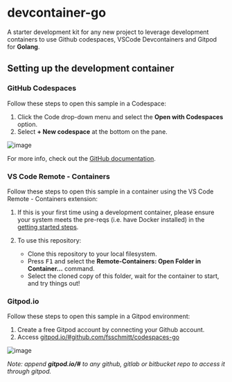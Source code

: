 # devcontainer-go
A starter development kit for any new project to leverage development containers to use Github codespaces, VSCode Devcontainers and Gitpod for **Golang**.

## Setting up the development container

### GitHub Codespaces
Follow these steps to open this sample in a Codespace:
1. Click the Code drop-down menu and select the **Open with Codespaces** option.
2. Select **+ New codespace** at the bottom on the pane.

![image](https://user-images.githubusercontent.com/492108/109428941-30ef4b00-79f1-11eb-9923-2a79469d18e7.png)


For more info, check out the [GitHub documentation](https://docs.github.com/en/free-pro-team@latest/github/developing-online-with-codespaces/creating-a-codespace#creating-a-codespace).

### VS Code Remote - Containers
Follow these steps to open this sample in a container using the VS Code Remote - Containers extension:

1. If this is your first time using a development container, please ensure your system meets the pre-reqs (i.e. have Docker installed) in the [getting started steps](https://aka.ms/vscode-remote/containers/getting-started).

2. To use this repository:

   - Clone this repository to your local filesystem.
   - Press <kbd>F1</kbd> and select the **Remote-Containers: Open Folder in Container...** command.
   - Select the cloned copy of this folder, wait for the container to start, and try things out!

### Gitpod.io

Follow these steps to open this sample in a Gitpod environment:

1. Create a free Gitpod account by connecting your Github account.
2. Access [gitpod.io/#github.com/fsschmitt/codespaces-go](gitpod.io/#github.com/fsschmitt/codespaces-go)

![image](https://user-images.githubusercontent.com/492108/109428900-0ac9ab00-79f1-11eb-8fa5-2b7703e4733e.png)

*Note: append **gitpod.io/#** to any github, gitlab or bitbucket repo to access it through gitpod.*
